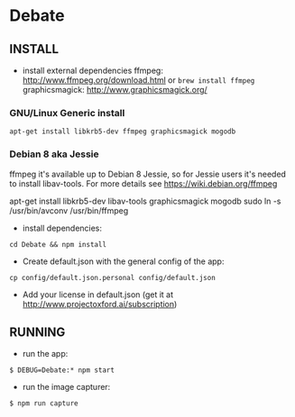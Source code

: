 # Debate


## INSTALL

- install external dependencies
  ffmpeg: http://www.ffmpeg.org/download.html or ```brew install ffmpeg```
  graphicsmagick: http://www.graphicsmagick.org/


### GNU/Linux Generic install
```
apt-get install libkrb5-dev ffmpeg graphicsmagick mogodb

```

### Debian 8 aka Jessie 
ffmpeg it's available up to Debian 8 Jessie, so for Jessie users it's needed to install libav-tools. For more details see  https://wiki.debian.org/ffmpeg

apt-get install libkrb5-dev libav-tools graphicsmagick mogodb
sudo ln -s /usr/bin/avconv /usr/bin/ffmpeg

- install dependencies:
```
cd Debate && npm install
```

- Create default.json with the general config of the app:
```
cp config/default.json.personal config/default.json
```

- Add your license in default.json (get it at http://www.projectoxford.ai/subscription)


## RUNNING
- run the app:
```
$ DEBUG=Debate:* npm start
```
- run the image capturer:
```
$ npm run capture
```
